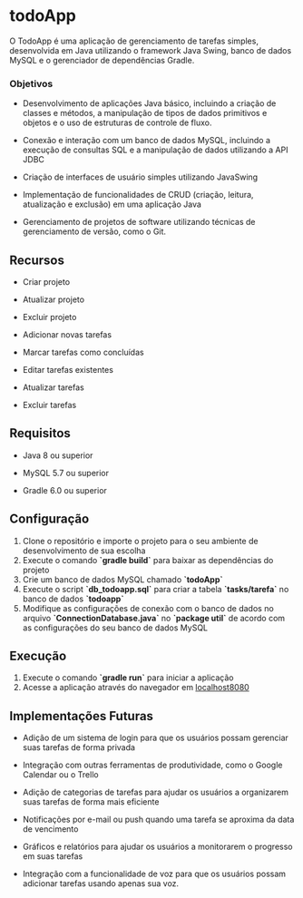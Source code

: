 <h1>todoApp</h1>
    <p>O TodoApp é uma aplicação de gerenciamento de tarefas simples, desenvolvida em Java utilizando o framework Java Swing, banco de dados MySQL e o gerenciador de dependências Gradle.</p>
    <h3>Objetivos</h3>
    <ul><li>Desenvolvimento de aplicações Java básico, incluindo a criação de classes e métodos, a manipulação de tipos de dados primitivos e objetos e o uso de estruturas de controle de fluxo.</ul></li>
    <ul><li>Conexão e interação com um banco de dados MySQL, incluindo a execução de consultas SQL e a manipulação de dados utilizando a API JDBC</ul></li>
    <ul><li>Criação de interfaces de usuário simples utilizando JavaSwing</ul></li>
    <ul><li>Implementação de funcionalidades de CRUD (criação, leitura, atualização e exclusão) em uma aplicação Java</ul></li>
    <ul><li>Gerenciamento de projetos de software utilizando técnicas de gerenciamento de versão, como o Git.</ul></li>
  <h2>Recursos</h2>
  <ul><li>Criar projeto</ul></li>
  <ul><li>Atualizar projeto</ul></li>
  <ul><li>Excluir projeto</ul></li>
    <ul><li>Adicionar novas tarefas</ul></li>
    <ul><li>Marcar tarefas como concluídas</ul></li>
    <ul><li>Editar tarefas existentes</ul></li>
    <ul><li>Atualizar tarefas</ul></li>
    <ul><li>Excluir tarefas</ul></li>
    <h2>Requisitos</h2>
    <ul><li>Java 8 ou superior</ul></li>
    <ul><li>MySQL 5.7 ou superior</ul></li>
    <ul><li>Gradle 6.0 ou superior</ul></li>
    <h2>Configuração</h2>
    <ol>
        <li>Clone o repositório e importe o projeto para o seu ambiente de desenvolvimento de sua escolha</li>
        <li>Execute o comando <strong>`gradle build`</strong> para baixar as dependências do projeto</li>
        <li>Crie um banco de dados MySQL chamado <strong>`todoApp`</strong></li>
        <li>Execute o script <strong>`db_todoapp.sql`</strong> para criar a tabela <strong>`tasks/tarefa`</strong> no banco de dados <strong>`todoapp`</strong></li>
        <li>Modifique as configurações de conexão com o banco de dados no arquivo <strong>`ConnectionDatabase.java`</strong> no <strong>`package util`</strong> de acordo com as configurações do seu banco de dados MySQL</li>
    </ol>
     <h2>Execução</h2> 
    <ol>
        <li>Execute o comando <strong>`gradle run`</strong> para iniciar a aplicação</li>
        <li>Acesse a aplicação através do navegador em <a href="[url](http://localhost:8080)">localhost8080</a></li>
    </ol>
    <h2>Implementações Futuras</h2>

<ul>
    <li>Adição de um sistema de login para que os usuários possam gerenciar suas tarefas de forma privada</li>
</ul> 
<ul>
    <li>Integração com outras ferramentas de produtividade, como o Google Calendar ou o Trello</li>
</ul>
<ul>
    <li>Adição de categorias de tarefas para ajudar os usuários a organizarem suas tarefas de forma mais eficiente</li>
</ul>
<ul>
    <li>Notificações por e-mail ou push quando uma tarefa se aproxima da data de vencimento </li>
</ul>
    <ul><li>Gráficos e relatórios para ajudar os usuários a monitorarem o progresso em suas tarefas</li>
</ul>
<ul>
    <li>Integração com a funcionalidade de voz para que os usuários possam adicionar tarefas usando apenas sua voz.</li>
</ul>
